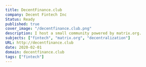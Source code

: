 ```yaml
---
title: DecentFinance.club
company: Decent Fintech Inc
Status: Ready
published: true
cover_image: "/decentfinance.club.png"
description: I host a small community powered by matrix.org.
subjects: ["fintech", "matrix.org", "decentralization"]
URL: http://decentfinance.club
date: 2020-02-01
domain: decentfinance.club
tags: ["fintech"]
---
```

